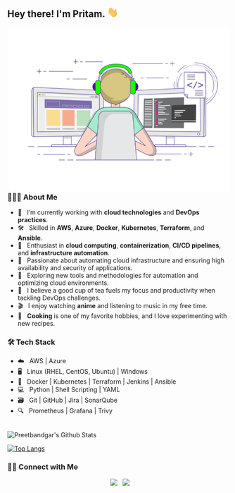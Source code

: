 <h2> Hey there! I'm Pritam. <img src="https://raw.githubusercontent.com/devSouvik/devSouvik/master/Hi.gif" width="25"></h2>
<img align="right" alt="GIF" src="https://raw.githubusercontent.com/devSouvik/devSouvik/master/gif3.gif" width="500"/>

<h3> 👨🏻‍💻 About Me </h3>

- 🔭 &nbsp; I’m currently working with **cloud technologies** and **DevOps practices**.
- 🛠 &nbsp; Skilled in **AWS**, **Azure**, **Docker**, **Kubernetes**, **Terraform**, and **Ansible**.
- 🌱 &nbsp; Enthusiast in **cloud computing**, **containerization**, **CI/CD pipelines**, and **infrastructure automation**.
- 💼 &nbsp; Passionate about automating cloud infrastructure and ensuring high availability and security of applications.
- 🤔 &nbsp; Exploring new tools and methodologies for automation and optimizing cloud environments.
- 🍵 &nbsp; I believe a good cup of tea fuels my focus and productivity when tackling DevOps challenges.
- 🎬 &nbsp; I enjoy watching **anime** and listening to music in my free time.
- 🍳 &nbsp; **Cooking** is one of my favorite hobbies, and I love experimenting with new recipes.

<h3>🛠 Tech Stack</h3>

- ☁️ &nbsp; AWS | Azure  
- 🖥 &nbsp; Linux (RHEL, CentOS, Ubuntu) | Windows  
- 🔧 &nbsp; Docker | Kubernetes | Terraform | Jenkins | Ansible  
- 💻 &nbsp; Python | Shell Scripting | YAML  
- 🗃 &nbsp; Git | GitHub | Jira | SonarQube  
- 🔍 &nbsp; Prometheus | Grafana | Trivy  

<br>

<!-- ![Pritam's Github Stats](https://github-readme-stats.vercel.app/api?username=Preetbandgar&show_icons=true&title_color=fff&icon_color=79ff97&text_color=9f9f9f&bg_color=151515) -->

<img align="center" src="https://github-readme-stats.vercel.app/api?username=Preetbandgar&include_all_commits=true&count_private=true&show_icons=true&line_height=20&title_color=7A7ADB&icon_color=2234AE&text_color=D3D3D3&bg_color=0,000000,130F40" alt="Preetbandgar's Github Stats">

</br>


[![Top Langs](https://github-readme-stats.vercel.app/api/top-langs/?username=Preetbandgar&layout=compact&text_color=daf7dc&bg_color=151515)](https://github.com/Preetbandgar/github-readme-stats)

<h3> 🤝🏻 Connect with Me </h3>

<p align="center">
&nbsp; <a href="mailto:bandgar.pritam8@gmail.com" target="_blank" rel="noopener noreferrer"><img src="https://img.icons8.com/plasticine/100/000000/gmail.png" width="50" /></a>
&nbsp; <a href="https://www.instagram.com/ig.preet._/?igsh=czFwN242MHFzaXdj#" target="_blank" rel="noopener noreferrer"><img src="https://img.icons8.com/plasticine/100/000000/instagram-new.png" width="50" /></a>
</p>


